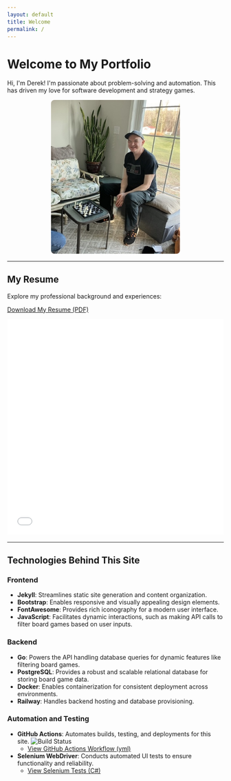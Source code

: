 ```yaml
---
layout: default
title: Welcome
permalink: /
---
```


# <i class="fas fa-user-circle"></i> Welcome to My Portfolio

Hi, I'm Derek! I'm passionate about problem-solving and automation. This has driven my love for software development and strategy games.

<p style="text-align: center;">
    <img src="/assets/images/prof_chess.jpg" alt="Picture of me playing chess" style="max-width: 300px; border-radius: 8px;">
</p>

---

## <i class="fas fa-file-alt"></i> My Resume
Explore my professional background and experiences:
<p>
    <a href="/assets/pdf/DM_Resume_2024.pdf" download>
        <i class="fas fa-file-download"></i> Download My Resume (PDF)
    </a>
</p>

<iframe src="/assets/pdf/DM_Resume_2024.pdf" width="100%" height="500px" style="border: none;"></iframe>

---

## <i class="fas fa-laptop-code"></i> Technologies Behind This Site

### Frontend
- <i class="fas fa-tools"></i> **Jekyll**: Streamlines static site generation and content organization.
- <i class="fas fa-mobile-alt"></i> **Bootstrap**: Enables responsive and visually appealing design elements.
- <i class="fas fa-icons"></i> **FontAwesome**: Provides rich iconography for a modern user interface.
- <i class="fas fa-code"></i> **JavaScript**: Facilitates dynamic interactions, such as making API calls to filter board games based on user inputs.

### Backend
- <i class="fas fa-server"></i> **Go**: Powers the API handling database queries for dynamic features like filtering board games.
- <i class="fas fa-database"></i> **PostgreSQL**: Provides a robust and scalable relational database for storing board game data.
- <i class="fas fa-box-open"></i> **Docker**:  Enables containerization for consistent deployment across environments.
- <i class="fas fa-cloud"></i> **Railway**: Handles backend hosting and database provisioning.

### Automation and Testing
- <i class="fab fa-github"></i> **GitHub Actions**: Automates builds, testing, and deployments for this site.
  ![Build Status](https://github.com/drmDev/drmDev.github.io/actions/workflows/ci-cd.yml/badge.svg)
  - <a href="https://github.com/drmDev/drmDev.github.io/blob/main/.github/workflows/ci-cd.yml" target="_blank" rel="noopener noreferrer">
    <i class="fas fa-link"></i> View GitHub Actions Workflow (yml)
  </a>
- <i class="fas fa-bug"></i> **Selenium WebDriver**: Conducts automated UI tests to ensure functionality and reliability.
  - <a href="https://github.com/drmDev/drmDev.github.io/tree/main/SeleniumTests" target="_blank" rel="noopener noreferrer">
    <i class="fas fa-link"></i> View Selenium Tests (C#)
  </a>

